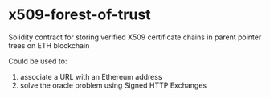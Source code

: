 # x509-forest-of-trust
Solidity contract for storing verified X509 certificate chains in parent pointer trees on ETH blockchain

Could be used to:
  1) associate a URL with an Ethereum address
  2) solve the oracle problem using Signed HTTP Exchanges
